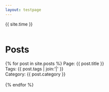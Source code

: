 ```yaml
---
layout: testpage
---
```


<div class="post">

{{ site.time }} <br><br>

<h1> Posts </h1>

{% for post in site.posts %}
  Page: {{ post.title }} <br>
  Tags: {{ post.tags | join:'|' }} <br>
  Category: {{ post.category }}
  <br><br>
{% endfor %}

</div>
